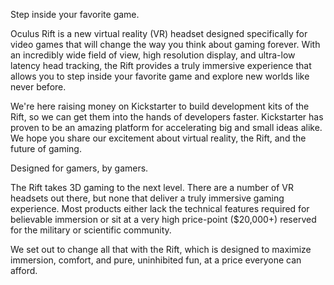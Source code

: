 Step inside your favorite game.

Oculus Rift is a new virtual reality (VR) headset designed specifically for video games that will change the way you think about gaming forever. With an incredibly wide field of view, high resolution display, and ultra-low latency head tracking, the Rift provides a truly immersive experience that allows you to step inside your favorite game and explore new worlds like never before.

We're here raising money on Kickstarter to build development kits of the Rift, so we can get them into the hands of developers faster. Kickstarter has proven to be an amazing platform for accelerating big and small ideas alike. We hope you share our excitement about virtual reality, the Rift, and the future of gaming.  

Designed for gamers, by gamers.

The Rift takes 3D gaming to the next level. There are a number of VR headsets out there, but none that deliver a truly immersive gaming experience. Most products either lack the technical features required for believable immersion or sit at a very high price-point ($20,000+) reserved for the military or scientific community. 

We set out to change all that with the Rift, which is designed to maximize immersion, comfort, and pure, uninhibited fun, at a price everyone can afford.
